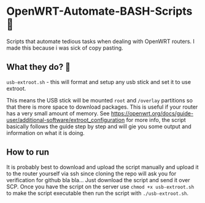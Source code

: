 # OpenWRT-Automate-BASH-Scripts 📜  
Scripts that automate tedious tasks when dealing with OpenWRT routers. I made this because i was sick of copy pasting.

## What they do?  📢  
`usb-extroot.sh` - this will format and setup any usb stick and set it to use extroot.  

This means the USB stick will be mounted `root` and `/overlay` partitions so that there is more space to download packages. This is useful if your router has a very small amount of memory. See https://openwrt.org/docs/guide-user/additional-software/extroot_configuration for more info, the script basically follows the guide step by step and will gie you some output and information on what it is doing.

## How to run  
It is probably best to download and upload the script manually and upload it to the router yourself via ssh since cloning the repo will ask you for verification for github bla bla... Just download the script and send it over SCP. Once you have the script on the server use `chmod +x usb-extroot.sh` to make the script executable then run the script with `./usb-extroot.sh`.
